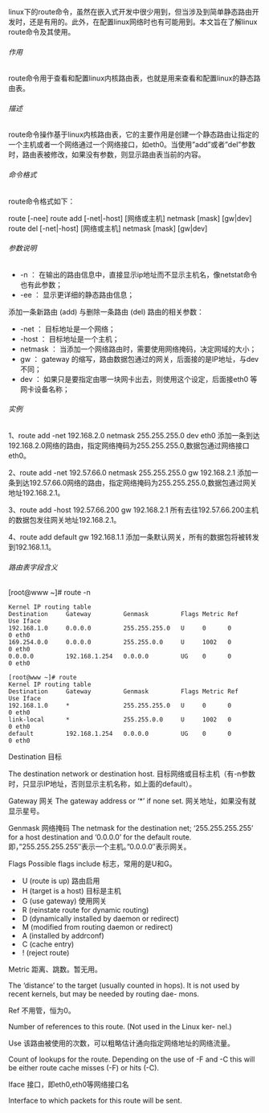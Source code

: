 ﻿

linux下的route命令，虽然在嵌入式开发中很少用到，但当涉及到简单静态路由开发时，还是有用的。此外，在配置linux网络时也有可能用到。本文旨在了解linux route命令及其使用。

###### 作用

route命令用于查看和配置linux内核路由表，也就是用来查看和配置linux的静态路由表。

###### 描述

route命令操作基于linux内核路由表，它的主要作用是创建一个静态路由让指定的一个主机或者一个网络通过一个网络接口，如eth0。当使用”add”或者”del”参数时，路由表被修改，如果没有参数，则显示路由表当前的内容。

###### 命令格式

route命令格式如下：

route [-nee]
route add [-net|-host] [网络或主机] netmask [mask] [gw|dev]
route del [-net|-host] [网络或主机] netmask [mask] [gw|dev]



###### 参数说明

- -n  ： 在输出的路由信息中，直接显示ip地址而不显示主机名，像netstat命令也有此参数；
- -ee ： 显示更详细的静态路由信息；

添加一条新路由 (add) 与删除一条路由 (del) 路由的相关参数：

- -net ：      目标地址是一个网络；
- -host ：     目标地址是一个主机；
- netmask ： 当添加一个网络路由时，需要使用网络掩码，决定网域的大小；
- gw ：       gateway 的缩写，路由数据包通过的网关，后面接的是IP地址，与dev不同；
- dev ：      如果只是要指定由哪一块网卡出去，则使用这个设定，后面接eth0 等网卡设备名称；

###### 实例

1、route add -net 192.168.2.0 netmask 255.255.255.0 dev eth0
添加一条到达192.168.2.0网络的路由，指定网络掩码为255.255.255.0,数据包通过网络接口eth0。

2、route add -net 192.57.66.0 netmask 255.255.255.0 gw 192.168.2.1
添加一条到达192.57.66.0网络的路由，指定网络掩码为255.255.255.0,数据包通过网关地址192.168.2.1。

3、route add -host 192.57.66.200 gw 192.168.2.1
所有去往192.57.66.200主机的数据包发往网关地址192.168.2.1。

4、route add default gw 192.168.1.1
添加一条默认网关，所有的数据包将被转发到192.168.1.1。

###### 路由表字段含义

[root@www ~]# route -n

```
Kernel IP routing table
Destination     Gateway         Genmask         Flags Metric Ref    Use Iface
192.168.1.0     0.0.0.0         255.255.255.0   U     0      0        0 eth0
169.254.0.0     0.0.0.0         255.255.0.0     U     1002   0        0 eth0
0.0.0.0         192.168.1.254   0.0.0.0         UG    0      0        0 eth0

[root@www ~]# route
Kernel IP routing table
Destination     Gateway         Genmask         Flags Metric Ref    Use Iface
192.168.1.0     *               255.255.255.0   U     0      0        0 eth0
link-local      *               255.255.0.0     U     1002   0        0 eth0
default         192.168.1.254   0.0.0.0         UG    0      0        0 eth0
```

 Destination 目标

The destination network or destination host. 目标网络或目标主机（有-n参数时，只显示IP地址，否则显示主机名称，如上面的default）。

Gateway 网关
The gateway address or ‘*’ if none set.  网关地址，如果没有就显示星号。

Genmask 网络掩码
The netmask for the destination net; ‘255.255.255.255’ for a host destination and ‘0.0.0.0’ for the default route. 即，”255.255.255.255″表示一个主机。”0.0.0.0″表示网关。

 Flags Possible flags include 标志，常用的是U和G。

- ​       U (route is up) 路由启用
- ​       H (target is a host) 目标是主机
- ​       G (use gateway) 使用网关
- ​       R (reinstate route for dynamic routing)
- ​       D (dynamically installed by daemon or redirect)
- ​       M (modified from routing daemon or redirect)
- ​       A (installed by addrconf)
- ​       C (cache entry)
- ​       ! (reject route)

Metric 距离、跳数。暂无用。

The ‘distance’ to the target (usually counted in hops). It is
not used by recent kernels, but may be needed by routing dae-
mons.

Ref  不用管，恒为0。

Number of references to this route. (Not used in the Linux ker-
nel.)

 Use  该路由被使用的次数，可以粗略估计通向指定网络地址的网络流量。

Count of lookups for the route. Depending on the use of -F and
-C this will be either route cache misses (-F) or hits (-C).

Iface 接口，即eth0,eth0等网络接口名

Interface to which packets for this route will be sent.